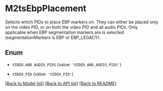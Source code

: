 # M2tsEbpPlacement

Selects which PIDs to place EBP markers on. They can either be placed only on the video PID, or on both the video PID and all audio PIDs. Only applicable when EBP segmentation markers are is selected (segmentationMarkers is EBP or EBP_LEGACY).

## Enum

* `VIDEO_AND_AUDIO_PIDS` (value: `'VIDEO_AND_AUDIO_PIDS'`)

* `VIDEO_PID` (value: `'VIDEO_PID'`)

[[Back to Model list]](../README.md#documentation-for-models) [[Back to API list]](../README.md#documentation-for-api-endpoints) [[Back to README]](../README.md)


